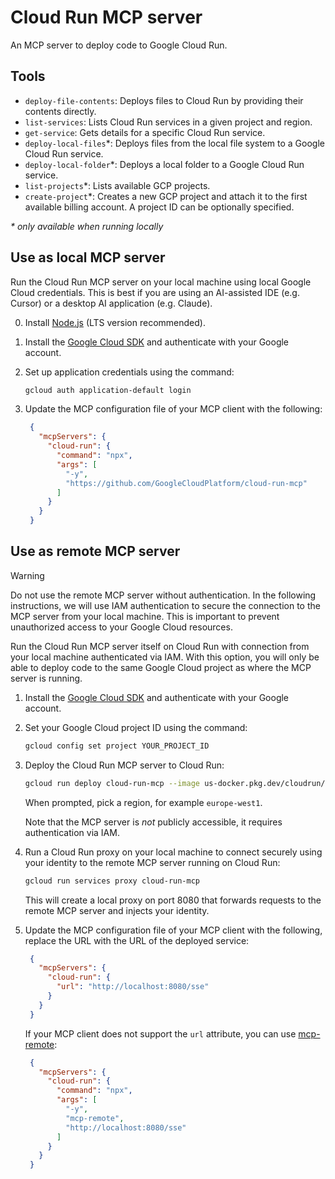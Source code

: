 # Cloud Run MCP server

An MCP server to deploy code to Google Cloud Run.

## Tools

- `deploy-file-contents`: Deploys files to Cloud Run by providing their contents directly.
- `list-services`: Lists Cloud Run services in a given project and region.
- `get-service`: Gets details for a specific Cloud Run service.
- `deploy-local-files`*: Deploys files from the local file system to a Google Cloud Run service.
- `deploy-local-folder`*: Deploys a local folder to a Google Cloud Run service.
- `list-projects`*: Lists available GCP projects.
- `create-project`*: Creates a new GCP project and attach it to the first available billing account. A project ID can be optionally specified.


_\* only available when running locally_


## Use as local MCP server

Run the Cloud Run MCP server on your local machine using local Google Cloud credentials. This is best if you are using an AI-assisted IDE (e.g. Cursor) or a desktop AI application (e.g. Claude).

0. Install [Node.js](https://nodejs.org/en/download/) (LTS version recommended).

1. Install the [Google Cloud SDK](https://cloud.google.com/sdk/docs/install) and authenticate with your Google account.

2. Set up application credentials using the command:
   ```bash
   gcloud auth application-default login
   ```
4. Update the MCP configuration file of your MCP client with the following:

   ```json 
    {
      "mcpServers": {
        "cloud-run": {
          "command": "npx",
          "args": [
            "-y",
            "https://github.com/GoogleCloudPlatform/cloud-run-mcp"
          ]
        }
      }
    }
   ```

## Use as remote MCP server

> [!WARNING]  
> Do not use the remote MCP server without authentication. In the following instructions, we will use IAM authentication to secure the connection to the MCP server from your local machine. This is important to prevent unauthorized access to your Google Cloud resources.

Run the Cloud Run MCP server itself on Cloud Run with connection from your local machine authenticated via IAM.
With this option, you will only be able to deploy code to the same Google Cloud project as where the MCP server is running.

1. Install the [Google Cloud SDK](https://cloud.google.com/sdk/docs/install) and authenticate with your Google account.

2. Set your Google Cloud project ID using the command:
   ```bash
   gcloud config set project YOUR_PROJECT_ID
   ```
3. Deploy the Cloud Run MCP server to Cloud Run:
   ```bash
   gcloud run deploy cloud-run-mcp --image us-docker.pkg.dev/cloudrun/container/mcp --no-allow-unauthenticated
   ```
   When prompted, pick a region, for example `europe-west1`.

   Note that the MCP server is *not* publicly accessible, it requires authentication via IAM.

3. Run a Cloud Run proxy on your local machine to connect securely using your identity to the remote MCP server running on Cloud Run:
   ```bash
   gcloud run services proxy cloud-run-mcp
   ```
   This will create a local proxy on port 8080 that forwards requests to the remote MCP server and injects your identity.

5. Update the MCP configuration file of your MCP client with the following, replace the URL with the URL of the deployed service:

   ```json 
    {
      "mcpServers": {
        "cloud-run": {
          "url": "http://localhost:8080/sse"
        }
      }
    }
   ```
   If your MCP client does not support the `url` attribute, you can use [mcp-remote](https://www.npmjs.com/package/mcp-remote):

   ```json 
    {
      "mcpServers": {
        "cloud-run": {
          "command": "npx",
          "args": [
            "-y",
            "mcp-remote",
            "http://localhost:8080/sse"
          ]
        }
      }
    }
   ```
